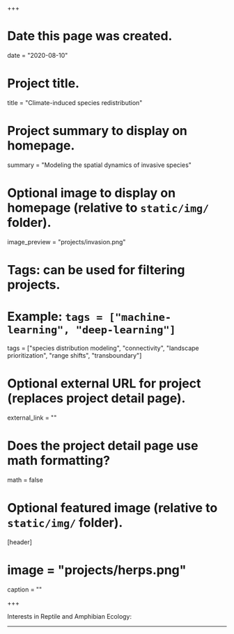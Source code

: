 +++
# Date this page was created.
date = "2020-08-10"

# Project title.
title = "Climate-induced species redistribution"

# Project summary to display on homepage.
summary = "Modeling the spatial dynamics of invasive species"

# Optional image to display on homepage (relative to `static/img/` folder).
image_preview = "projects/invasion.png"

# Tags: can be used for filtering projects.
# Example: `tags = ["machine-learning", "deep-learning"]`
tags = ["species distribution modeling", "connectivity", "landscape prioritization", "range shifts", "transboundary"]

# Optional external URL for project (replaces project detail page).
external_link = ""

# Does the project detail page use math formatting?
math = false

# Optional featured image (relative to `static/img/` folder).
[header]
# image = "projects/herps.png"
caption = ""

+++


Interests in Reptile and Amphibian Ecology:
 *****

